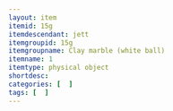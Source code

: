 ```yaml
---
layout: item
itemid: 15g
itemdescendant: jett
itemgroupid: 15g
itemgroupname: Clay marble (white ball)
itemname: 1
itemtype: physical object
shortdesc: 
categories: [  ]
tags: [  ]
---
```







